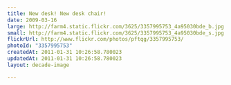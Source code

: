 ```yaml
---
title: New desk! New desk chair!
date: 2009-03-16
large: http://farm4.static.flickr.com/3625/3357995753_4a95030bde_b.jpg
small: http://farm4.static.flickr.com/3625/3357995753_4a95030bde_s.jpg
flickrUrl: http://www.flickr.com/photos/pftqg/3357995753/
photoId: "3357995753"
createdAt: 2011-01-31 10:26:58.780023
updatedAt: 2011-01-31 10:26:58.780023
layout: decade-image

---
```


